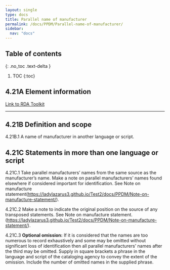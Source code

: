 ```yaml
---
layout: single
type: docs
title: Parallel name of manufacturer
permalink: /docs/PPDM/Parallel-name-of-manufacturer/
sidebar:
  nav: "docs"
---
```



## Table of contents
{: .no_toc .text-delta }

1. TOC
{:toc}

## 4.21A Element information

[Link to RDA Toolkit](https://beta.rdatoolkit.org/Content/Index?externalId=en-US_ala-61a1d2e6-9672-36d4-a7b5-c1e37f685797)

---

## 4.21B Definition and scope

<a name="4.21B.1">4.21B.1</a> A name of manufacturer in another language or script.

## 4.21C Statements in more than one language or script

<a name="4.18C.1">4.21C.1</a> Take parallel manufacturers’ names from the same source as the manufacturer’s name. Make a note on parallel manufacturers’ names found elsewhere if considered important for identification. See Note on manufacture statement(https://ladylazarus3.github.io/Test2/docs/PPDM/Note-on-manufacture-statement/).

<a name="4.18C.2">4.21C.2</a> Make a note to indicate the original position on the source of any transposed statements. See Note on manufacture statement.(https://ladylazarus3.github.io/Test2/docs/PPDM/Note-on-manufacture-statement/). 

<a name="4.18C.3">4.21C.3</a> **Optional omission:** If it is considered that the names are too numerous to record exhaustively and some may be omitted without significant loss of identification then all parallel manufacturers’ names after the third may be omitted. Supply in square brackets a phrase in the language and script of the cataloging agency to convey the extent of the omission. Include the number of omitted names  in the supplied phrase.
